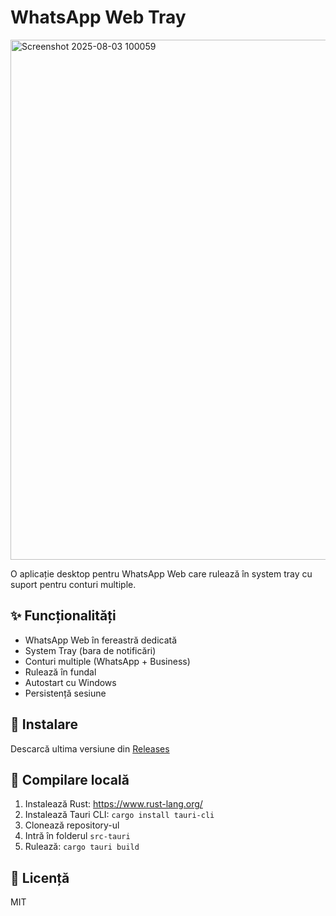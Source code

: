 # WhatsApp Web Tray

<img width="1202" height="832" alt="Screenshot 2025-08-03 100059" src="https://github.com/user-attachments/assets/ac34e84e-166d-4e46-aebd-b1bdccc910ee" />


O aplicație desktop pentru WhatsApp Web care rulează în system tray cu suport pentru conturi multiple.

## ✨ Funcționalități

- WhatsApp Web în fereastră dedicată
- System Tray (bara de notificări)
- Conturi multiple (WhatsApp + Business)
- Rulează în fundal
- Autostart cu Windows
- Persistență sesiune

## 🚀 Instalare

Descarcă ultima versiune din [Releases](https://github.com/eoliann/whatsapp-web-tray/releases)

## 🔧 Compilare locală

1. Instalează Rust: https://www.rust-lang.org/
2. Instalează Tauri CLI: `cargo install tauri-cli`
3. Clonează repository-ul
4. Intră în folderul `src-tauri`
5. Rulează: `cargo tauri build`

## 📄 Licență

MIT
